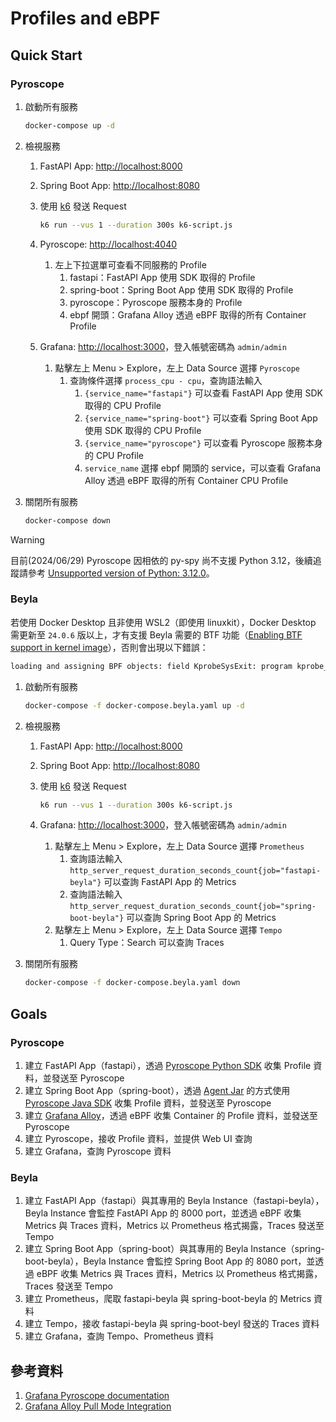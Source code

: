 # Profiles and eBPF

## Quick Start

### Pyroscope

1. 啟動所有服務

    ```bash
    docker-compose up -d
    ```

2. 檢視服務
   1. FastAPI App: [http://localhost:8000](http://localhost:8000)
   2. Spring Boot App: [http://localhost:8080](http://localhost:8080)
   3. 使用 [k6](https://k6.io/) 發送 Request

        ```bash
        k6 run --vus 1 --duration 300s k6-script.js
        ```

   4. Pyroscope: [http://localhost:4040](http://localhost:4040)
      1. 左上下拉選單可查看不同服務的 Profile
         1. fastapi：FastAPI App 使用 SDK 取得的 Profile
         2. spring-boot：Spring Boot App 使用 SDK 取得的 Profile
         3. pyroscope：Pyroscope 服務本身的 Profile
         4. ebpf 開頭：Grafana Alloy 透過 eBPF 取得的所有 Container Profile
   5. Grafana: [http://localhost:3000](http://localhost:3000)，登入帳號密碼為 `admin/admin`
      1. 點擊左上 Menu > Explore，左上 Data Source 選擇 `Pyroscope`
         1. 查詢條件選擇 `process_cpu - cpu`，查詢語法輸入
            1. `{service_name="fastapi"}` 可以查看 FastAPI App 使用 SDK 取得的 CPU Profile
            2. `{service_name="spring-boot"}` 可以查看 Spring Boot App 使用 SDK 取得的 CPU Profile
            3. `{service_name="pyroscope"}` 可以查看 Pyroscope 服務本身的 CPU Profile
            4. `service_name` 選擇 ebpf 開頭的 service，可以查看 Grafana Alloy 透過 eBPF 取得的所有 Container CPU Profile
3. 關閉所有服務

    ```bash
    docker-compose down
    ```

> [!WARNING]  
> 目前(2024/06/29) Pyroscope 因相依的 py-spy 尚不支援 Python 3.12，後續追蹤請參考 [Unsupported version of Python: 3.12.0](https://github.com/grafana/pyroscope-rs/issues/168)。

### Beyla

若使用 Docker Desktop 且非使用 WSL2（即使用 linuxkit），Docker Desktop 需更新至 `24.0.6` 版以上，才有支援 Beyla 需要的 BTF 功能（[Enabling BTF support in kernel image](https://github.com/linuxkit/linuxkit/issues/3755#issuecomment-1821702440)），否則會出現以下錯誤：

```txt
loading and assigning BPF objects: field KprobeSysExit: program kprobe_sys_exit: apply CO-RE relocations: load kernel spec: no BTF found for kernel version 6.4.16-linuxkit: not supported
```

1. 啟動所有服務

    ```bash
    docker-compose -f docker-compose.beyla.yaml up -d
    ```

2. 檢視服務
   1. FastAPI App: [http://localhost:8000](http://localhost:8000)
   2. Spring Boot App: [http://localhost:8080](http://localhost:8080)
   3. 使用 [k6](https://k6.io/) 發送 Request

        ```bash
        k6 run --vus 1 --duration 300s k6-script.js
        ```

   4. Grafana: [http://localhost:3000](http://localhost:3000)，登入帳號密碼為 `admin/admin`
      1. 點擊左上 Menu > Explore，左上 Data Source 選擇 `Prometheus`
         1. 查詢語法輸入 `http_server_request_duration_seconds_count{job="fastapi-beyla"}` 可以查詢 FastAPI App 的 Metrics
         2. 查詢語法輸入 `http_server_request_duration_seconds_count{job="spring-boot-beyla"}` 可以查詢 Spring Boot App 的 Metrics
      2. 點擊左上 Menu > Explore，左上 Data Source 選擇 `Tempo`
         1. Query Type：Search 可以查詢 Traces
3. 關閉所有服務

    ```bash
    docker-compose -f docker-compose.beyla.yaml down
    ```

## Goals

### Pyroscope

1. 建立 FastAPI App（fastapi），透過 [Pyroscope Python SDK](https://github.com/grafana/pyroscope/tree/main) 收集 Profile 資料，並發送至 Pyroscope
2. 建立 Spring Boot App（spring-boot），透過 [Agent Jar](https://grafana.com/docs/pyroscope/next/configure-client/language-sdks/java/#start-pyroscope-as-javaagent) 的方式使用 [Pyroscope Java SDK](https://github.com/grafana/pyroscope-java) 收集 Profile 資料，並發送至 Pyroscope
3. 建立 [Grafana Alloy](https://github.com/grafana/alloy/)，透過 eBPF 收集 Container 的 Profile 資料，並發送至 Pyroscope
4. 建立 Pyroscope，接收 Profile 資料，並提供 Web UI 查詢
5. 建立 Grafana，查詢 Pyroscope 資料

### Beyla

1. 建立 FastAPI App（fastapi）與其專用的 Beyla Instance（fastapi-beyla），Beyla Instance 會監控 FastAPI App 的 8000 port，並透過 eBPF 收集 Metrics 與 Traces 資料，Metrics 以 Prometheus 格式揭露，Traces 發送至 Tempo
2. 建立 Spring Boot App（spring-boot）與其專用的 Beyla Instance（spring-boot-beyla），Beyla Instance 會監控 Spring Boot App 的 8080 port，並透過 eBPF 收集 Metrics 與 Traces 資料，Metrics 以 Prometheus 格式揭露，Traces 發送至 Tempo
3. 建立 Prometheus，爬取 fastapi-beyla 與 spring-boot-beyla 的 Metrics 資料
4. 建立 Tempo，接收 fastapi-beyla 與 spring-boot-beyl 發送的 Traces 資料
5. 建立 Grafana，查詢 Tempo、Prometheus 資料

## 參考資料

1. [Grafana Pyroscope documentation](https://grafana.com/docs/pyroscope/latest/)
2. [Grafana Alloy Pull Mode Integration](https://github.com/grafana/pyroscope/tree/main/examples/grafana-agent)
